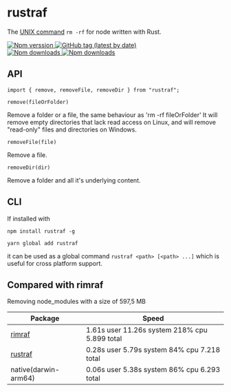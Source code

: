 # rustraf
The [UNIX command](<http://en.wikipedia.org/wiki/Rm_(Unix)>) `rm -rf` for node written with Rust.

<a href="https://www.npmjs.com/package/rustraf">
  <img alt="Npm verssion" src="https://img.shields.io/npm/v/rustraf?style=for-the-badge"/>
</a>

<a href="https://www.npmjs.com/package/rustraf">
  <img alt="GitHub tag (latest by date)" src="https://img.shields.io/github/v/tag/stijnvanhulle/rustraf?style=for-the-badge"/>
</a>
</br>

<a href="https://www.npmjs.com/package/rustraf">
  <img alt="Npm downloads" src="https://img.shields.io/bundlephobia/min/rustraf?style=for-the-badge"/>
</a>

<a href="https://www.npmjs.com/package/rustraf">
  <img alt="Npm downloads" src="https://img.shields.io/npm/dm/rustraf?style=for-the-badge"/>
</a>



## API

```
import { remove, removeFile, removeDir } from "rustraf";
```

`remove(fileOrFolder)`

Remove a folder or a file, the same behaviour as 'rm -rf fileOrFolder'
It will remove empty directories that lack read access on Linux, and will remove "read-only" files and directories on Windows.

`removeFile(file)`

Remove a file.

`removeDir(dir)`

Remove a folder and all it's underlying content.

## CLI

If installed with

```
npm install rustraf -g
```

```
yarn global add rustraf
```

it can be used as a global
command `rustraf <path> [<path> ...]` which is useful for cross platform support.


## Compared with rimraf
Removing node_modules with a size of 597,5 MB

| Package | Speed                                         |
|---------|-----------------------------------------------|
| [rimraf](https://www.npmjs.com/package/rimraf)  | 1.61s user 11.26s system 218% cpu 5.899 total |
| [rustraf](https://www.npmjs.com/package/rustraf) | 0.28s user 5.79s system 84% cpu 7.218 total   |
| native(darwin-arm64) | 0.06s user 5.38s system 86% cpu 6.293 total |



